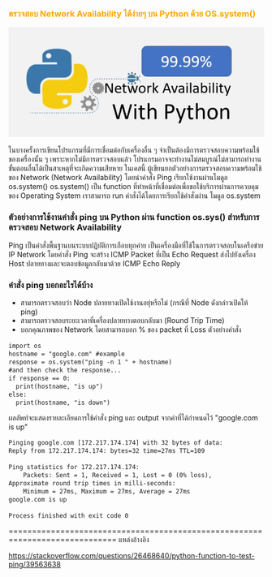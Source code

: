 
### <span style="color: orange">  ตรวจสอบ Network Availability ได้ง่ายๆ บน Python ด้วย OS.system()  </span>


![](img/network0.jpg)


ในบางครั้งการเขียนโปรแกรมที่มีการเชื่อมต่อกับเครื่องอื่น ๆ จำเป็นต้องมีการตรวจสอบความพร้อมใช้ของเครื่องนั้น ๆ  เพราะหากไม่มีการตรวจสอบแล้ว โปรแกรมอาจจะทำงานไม่สมบูรณ์ไม่สามารถทำงานขั้นตอนอื่นได้เป็นสาเหตุที่จะเกิดความเสียหาย ในเคสนี้ ผู้เขียนยกตัวอย่างการตรวจสอบความพร้อมใช้ของ Network (Network Availability) โดยนำคำสั่ง Ping เรียกใช้งานผ่านโมดูล os.system() os.system() เป็น function ที่ทำหน้าที่เชื่อมต่อเพื่อขอใช้บริการผ่านการควบคุมของ Operating System เราสามารถ run คำสั่งได้โดยการเรียกใช้คำสั่งผ่าน โมดูล os.system 

### ตัวอย่างการใช้งานคำสั่ง ping บน Python ผ่าน function os.sys() สำหรับการ ตรวจสอบ Network Availability

Ping เป็นคำสั่งพื้นฐานบนระบบปฏิบัติการเกือบทุกค่าย เป็นเครื่องมือที่ใช้ในการตรวจสอบในเครือข่าย IP Network โดยคำสั่ง Ping จะสร้าง ICMP Packet ที่เป็น Echo Request ส่งไปยังเครื่อง Host ปลายทางและจะตอบข้อมูลกลับมาด้วย ICMP Echo Reply 

### คำสั่ง ping บอกอะไรได้บ้าง 
-	สามารถตรวจสอบว่า Node ปลายทางเปิดใช้งานอยุ่หรือไม่ (กรณีที่ Node ดังกล่าวเปิดให้ ping)
-	สามารถตรวจสอบระยะเวลาที่เครื่องปลายทางตอบกลับมา (Round Trip Time) 
-	บอกคุณภาพของ Network โดยสามารถบอก % ของ packet ที่ Loss
ตัวอย่างคำสั่ง

```
import os
hostname = "google.com" #example
response = os.system("ping -n 1 " + hostname)
#and then check the response...
if response == 0:
  print(hostname, "is up")
else:
  print(hostname, "is down")
```
ผลลัพท์จะแสดงรายละเอียดการใช้คำสั่ง ping และ output จากค่าที่ได้กำหนดไว้  "google.com is up"

```
Pinging google.com [172.217.174.174] with 32 bytes of data:
Reply from 172.217.174.174: bytes=32 time=27ms TTL=109

Ping statistics for 172.217.174.174:
    Packets: Sent = 1, Received = 1, Lost = 0 (0% loss),
Approximate round trip times in milli-seconds:
    Minimum = 27ms, Maximum = 27ms, Average = 27ms
google.com is up

Process finished with exit code 0
```

=============================================================================
แหล่งอ้างอิง

https://stackoverflow.com/questions/26468640/python-function-to-test-ping/39563638
